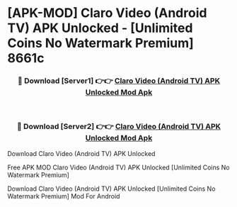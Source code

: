 # [APK-MOD] Claro Video (Android TV) APK Unlocked - [Unlimited Coins No Watermark Premium] 8661c



<div align="center">
<h3>🔴 Download [Server1] 👉👉 <a href="https://momento.my/?title=Claro_Video_(Android_TV)_APK_Unlocked">Claro Video (Android TV) APK Unlocked Mod Apk</a></h3><br>

<h3>🔴 Download [Server2] 👉👉 <a href="https://momento.my/?title=Claro_Video_(Android_TV)_APK_Unlocked">Claro Video (Android TV) APK Unlocked Mod Apk</a></h3>
</div>



Download Claro Video (Android TV) APK Unlocked 

Free APK MOD Claro Video (Android TV) APK Unlocked [Unlimited Coins No Watermark Premium]

Download Claro Video (Android TV) APK Unlocked [Unlimited Coins No Watermark Premium] Mod For Android
